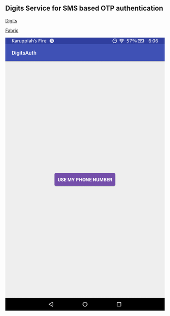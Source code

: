 ## Digits Service for SMS based OTP authentication

[Digits](https://get.digits.com/)

[Fabric](http://fabric.io/)

![Demo GIF](https://raw.githubusercontent.com/karuppiah7890/digits-auth-demo/master/demo.gif)
